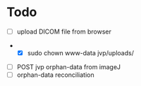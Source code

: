 # Todo
- [ ] upload DICOM file from browser
- - [x]  sudo chown www-data jvp/uploads/
- [ ] POST jvp orphan-data from imageJ 
- [ ] orphan-data reconciliation
